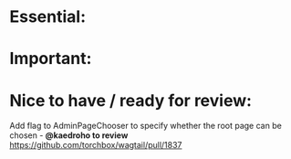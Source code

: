 Essential:
==========

Important:
==========

Nice to have / ready for review:
================================

Add flag to AdminPageChooser to specify whether the root page can be chosen - **@kaedroho to review**
https://github.com/torchbox/wagtail/pull/1837
